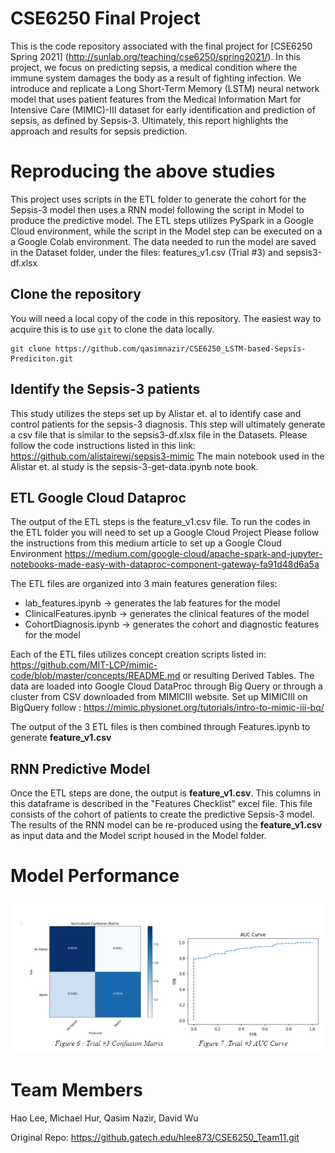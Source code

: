 # CSE6250 Final Project

This is the code repository associated with the final project for [CSE6250 Spring 2021] (http://sunlab.org/teaching/cse6250/spring2021/). In this project, we focus on predicting sepsis, a medical condition where the immune system damages the body as a result of fighting infection. We introduce and replicate a Long Short-Term Memory (LSTM) neural network model that uses patient features from the Medical Information Mart for Intensive Care (MIMIC)-III dataset for early identification and prediction of sepsis, as defined by Sepsis-3. Ultimately, this report highlights the approach and results for sepsis prediction.


# Reproducing the above studies

This project uses scripts in the ETL folder to generate the cohort for the Sepsis-3 model then uses a RNN model following the script in Model to produce the predictive model. The ETL steps utilizes PySpark in a Google Cloud environment, while the script in the Model step can be executed on a a Google Colab environment. 
The data needed to run the model are saved in the Dataset folder, under the files: features_v1.csv (Trial #3) and sepsis3-df.xlsx

## Clone the repository

You will need a local copy of the code in this repository. The easiest way to acquire this is to use `git` to clone the data locally. 
```
git clone https://github.com/qasimnazir/CSE6250_LSTM-based-Sepsis-Prediciton.git

```
## Identify the Sepsis-3 patients
This study utilizes the steps set up by Alistar et. al to identify case and control patients for the sepsis-3 diagnosis. This step will ultimately generate a csv file that is similar to the sepsis3-df.xlsx file in the Datasets. 
Please follow the code instructions listed in this link: https://github.com/alistairewj/sepsis3-mimic
The main notebook used in the Alistar et. al study is the sepsis-3-get-data.ipynb note book. 

## ETL Google Cloud Dataproc

The output of the ETL steps is the feature_v1.csv file. 
To run the codes in the ETL folder you will need to set up a Google Cloud Project
Please follow the instructions from this medium article to set up a Google Cloud Environment
https://medium.com/google-cloud/apache-spark-and-jupyter-notebooks-made-easy-with-dataproc-component-gateway-fa91d48d6a5a

The ETL files are organized into 3 main features generation files:
- lab_features.ipynb -> generates the lab features for the model
- ClinicalFeatures.ipynb -> generates the clinical features of the model
- CohortDiagnosis.ipynb -> generates the cohort and diagnostic features for the model

Each of the ETL files utilizes concept creation scripts listed in: https://github.com/MIT-LCP/mimic-code/blob/master/concepts/README.md or resulting Derived Tables. The data are loaded into Google Cloud DataProc through Big Query or through a cluster from CSV downloaded from MIMICIII website. Set up MIMICIII on BigQuery follow : https://mimic.physionet.org/tutorials/intro-to-mimic-iii-bq/

The output of the 3 ETL files is then combined through Features.ipynb to generate **feature_v1.csv**


## RNN Predictive Model

Once the ETL steps are done, the output is **feature_v1.csv**. This columns in this dataframe is described in the "Features Checklist" excel file. This file consists of the cohort of patients to create the predictive Sepsis-3 model.
The results of the RNN model can be re-produced using the **feature_v1.csv** as input data and the Model script housed in the Model folder.

# Model Performance

![Confusion Matrix & AUC Curve](Model_Performance.PNG)

# Team Members
Hao Lee, Michael Hur, Qasim Nazir, David Wu

Original Repo: https://github.gatech.edu/hlee873/CSE6250_Team11.git
